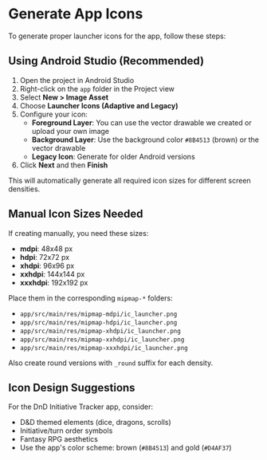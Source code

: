 # Generate App Icons

To generate proper launcher icons for the app, follow these steps:

## Using Android Studio (Recommended)

1. Open the project in Android Studio
2. Right-click on the `app` folder in the Project view
3. Select **New > Image Asset**
4. Choose **Launcher Icons (Adaptive and Legacy)**
5. Configure your icon:
   - **Foreground Layer**: You can use the vector drawable we created or upload your own image
   - **Background Layer**: Use the background color `#8B4513` (brown) or the vector drawable
   - **Legacy Icon**: Generate for older Android versions
6. Click **Next** and then **Finish**

This will automatically generate all required icon sizes for different screen densities.

## Manual Icon Sizes Needed

If creating manually, you need these sizes:

- **mdpi**: 48x48 px
- **hdpi**: 72x72 px  
- **xhdpi**: 96x96 px
- **xxhdpi**: 144x144 px
- **xxxhdpi**: 192x192 px

Place them in the corresponding `mipmap-*` folders:
- `app/src/main/res/mipmap-mdpi/ic_launcher.png`
- `app/src/main/res/mipmap-hdpi/ic_launcher.png`
- `app/src/main/res/mipmap-xhdpi/ic_launcher.png`
- `app/src/main/res/mipmap-xxhdpi/ic_launcher.png`
- `app/src/main/res/mipmap-xxxhdpi/ic_launcher.png`

Also create round versions with `_round` suffix for each density.

## Icon Design Suggestions

For the DnD Initiative Tracker app, consider:
- D&D themed elements (dice, dragons, scrolls)
- Initiative/turn order symbols
- Fantasy RPG aesthetics
- Use the app's color scheme: brown (`#8B4513`) and gold (`#D4AF37`) 